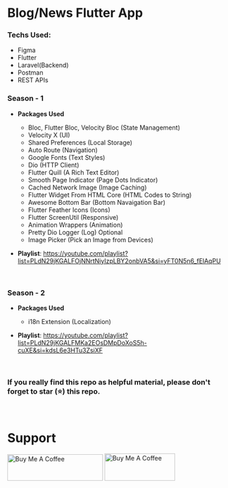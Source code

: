# Blog/News Flutter App

### Techs Used:
- Figma
- Flutter
- Laravel(Backend)
- Postman
- REST APIs

### Season - 1
- **Packages Used**
    - Bloc, Flutter Bloc, Velocity Bloc (State Management) 
    - Velocity X (UI)
    - Shared Preferences (Local Storage)
    - Auto Route (Navigation)
    - Google Fonts (Text Styles)
    - Dio (HTTP Client)
    - Flutter Quill (A Rich Text Editor)
    - Smooth Page Indicator (Page Dots Indicator)
    - Cached Network Image (Image Caching)
    - Flutter Widget From HTML Core (HTML Codes to String)
    - Awesome Bottom Bar (Bottom Navaigation Bar)
    - Flutter Feather Icons (Icons)
    - Flutter ScreenUtil (Responsive)
    - Animation Wrappers (Animation)
    - Pretty Dio Logger (Log) Optional
    - Image Picker (Pick an Image from Devices)

- **Playlist**: https://youtube.com/playlist?list=PLdN29jKGALFOjNNrtNiyIzpLBY2onbVA5&si=yFT0N5n6_fElAqPU  

<br>

### Season - 2
- **Packages Used**
    - i18n Extension (Localization)

- **Playlist**: https://youtube.com/playlist?list=PLdN29jKGALFMKa2EOsDMpDoXoS5h-cuXE&si=kdsL6e3HTu3ZsiXF

<br>

### If you really find this repo as helpful material, please don't forget to star (⭐️) this repo.

<br>

# Support
<a href="https://www.buymeacoffee.com/codersangam" target="_blank"><img src="https://cdn.buymeacoffee.com/buttons/v2/default-yellow.png" alt="Buy Me A Coffee" style="height: 60px !important;width: 217px !important;" ></a> <a href="
https://ko-fi.com/codersangam" target="_blank"><img src="
https://storage.ko-fi.com/cdn/brandasset/kofi_s_tag_dark.png?_gl=1*1t3avss*_ga*MTYyMTAwNzg0NS4xNzEwOTM5MTAx*_ga_M13FZ7VQ2C*MTcxMTI2NTE1Ni4zLjEuMTcxMTI2NTMzMC41NS4wLjA." alt="Buy Me A Coffee" style="height: 62px !important;width: 160px !important;" ></a>

